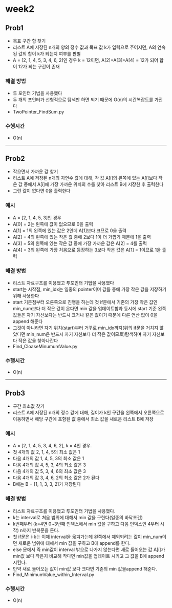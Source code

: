 # week2
## Prob1
- 목표 구간 합 찾기
- 리스트 A에 저장된 n개의 양의 정수 값과 목표 값 k가 입력으로 주어지면, A의 연속된 값의 합이 k가 되는지 여부를 판별
- A = [2, 1, 4, 5, 3, 4, 6, 2]인 경우 k = 12이면, A[2]+A[3]+A[4] = 12가 되어 합이 12가 되는 구간이 존재 

### 해결 방법
- 투 포인터 기법을 사용했다
- 두 개의 포인터가 선형적으로 탐색만 하면 되기 때문에 O(n)의 시간복잡도를 가진다 
- TwoPointer_FindSum.py

### 수행시간
-  O(n)
---

## Prob2
- 작으면서 가까운 값 찾기
- 리스트 A에 저장된 n개의 자연수 값에 대해, 각 값 A[i]의 왼쪽에 있는 A[i]보다 작은 값 중에서 A[i]에 가장 가까운 위치의 수를 찾아 리스트 B에 저장한 후 출력한다 
- 그런 값이 없다면 0을 출력한다

### 예시
- A = [2, 1, 4, 5, 3]인 경우
- A[0] = 2는 왼쪽에 값이 없으므로 0을 출력
- A[1] = 1의 왼쪽에 있는 값은 2인데 A[1]보다 크므로 0을 출력
- A[2] = 4의 왼쪽에 있는 작은 값 중에 2보다 1이 더 가깝기 때문에 1을 출력
- A[3] = 5의 왼쪽에 있는 작은 값 중에 가장 가까운 값은 A[2] = 4를 출력
- A[4] = 3의 왼쪽에 가장 처음으로 등장하는 3보다 작은 값은 A[1] = 1이므로 1을 출력

### 해결 방법
- 리스트 자료구조를 이용했고 투포인터 기법을 사용했다  
- start는 시작점, min_idx는 일종의 pointer이며 값들 중에 가장 작은 값을 저장하기 위해 사용한다
- start 기준점부터 오른쪽으로 진행을 하는데 첫 if문에서 기존의 가장 작은 값인 min_num보다 더 작은 값이 온다면 min 값을 업데이트함과 동시에 start 기준 왼쪽 값들은 자기 자신보다는 반드시 크거나 같은 값이기 때문에 다른 연산 없이 0을 append 해준다
- 그것이 아니라면 자기 위치(start)부터 거꾸로 min_idx까지(위의 if문을 거치지 않았다면 min_num은 반드시 자기 자신보다 더 작은 값이므로)탐색하며 자기 자신보다 작은 값을 찾아나간다 
- Find_CloaseMinumumValue.py

### 수행시간
-  O(n)


---

## Prob3
- 구간 최소값 찾기
- 리스트 A에 저장된 n개의 정수 값에 대해, 길이가 k인 구간을 왼쪽에서 오른쪽으로 이동하면서 해당 구간에 포함된 값 중에서 최소 값을 새로운 리스트 B에 저장

### 예시
- A = [2, 1, 4, 5, 3, 4, 6, 2], k = 4인 경우.
- 첫 4개의 값 2, 1, 4, 5의 최소 값은 1
- 다음 4개의 값 1, 4, 5, 3의 최소 값은 1
- 다음 4개의 값 4, 5, 3, 4의 최소 값은 3
- 다음 4개의 값 5, 3, 4, 6의 최소 값은 3
- 다음 4개의 값 3, 4, 6, 2의 최소 값은 2가 된다
- B에는 B = [1, 1, 3, 3, 2]가 저장된다

### 해결 방법
- 리스트 자료구조를 이용했고 투포인터 기법을 사용했다.
- k는 interval로 처음 범위에 대해서 min 값을 구한다(일종의 바닥조건) 
- k번째부터 (k=4면 0~3번째 인덱스에서 min 값을 구하고 다음 인덱스인 4부터 시작) n까지 반복문을 돈다.
- 첫 if문은 i-k는 이제 interval을 옮겨가는데 왼쪽에서 제외되려는 값이 min_num이면 새로운 범위에 대해서 min 값을 구하고 B에 append를 한다.
- else 문에서 즉 min값이 interval 밖으로 나가지 않는다면 새로 들어오는 값 A[i]가 min값 보다 작은지 비교해 작다면 min값을 업데이트 시키고 그 값을 B에 append 시킨다.
- 만약 새로 들어오는 값이 min값 보다 크다면 기존의 min 값을append 해준다.
- Find_MinimumValue_within_Interval.py

### 수행시간
-  O(n)


